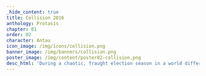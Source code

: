 ```yaml
---
_hide_content: true
title: Collision 2016
anthology: Protasis
chapter: 01
order: 02
character: Antau
icon_image: /img/icons/collision.png
banner_image: /img/banners/collision.png
poster_image: /img/content/poster02-collision.png
desc_html: 'During a chaotic, fraught election season in a world different from but eerily similar to our own, one mercenary consultant-turned-campaign manager (Antau) sees an opportunity to give &ldquo;The People&rdquo; what they want: sweet release, in the form of a Giant Meteor presidency.'
---
```

